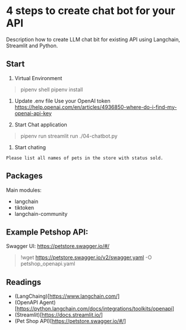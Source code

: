 # 4 steps to create chat bot for your API

Description how to create LLM chat bit for existing API using Langchain, Streamlit and Python.

## Start

1. Virtual Environment

> pipenv shell
> pipenv install

1. Update .env file
Use your OpenAI token
https://help.openai.com/en/articles/4936850-where-do-i-find-my-openai-api-key

1. Start Chat application

> pipenv run streamlit run ./04-chatbot.py

1. Start chating

`Please list all names of pets in the store with status sold.`

## Packages

Main modules:
* langchain 
* tiktoken 
* langchain-community

## Example Petshop API:

Swagger UI: https://petstore.swagger.io/#/
> !wget https://petstore.swagger.io/v2/swagger.yaml -O petshop_openapi.yaml

## Readings

* (LangChaing)[https://www.langchain.com/]
* (OpenAPI Agent)[https://python.langchain.com/docs/integrations/toolkits/openapi]
* (Streamlit)[https://docs.streamlit.io/]
* (Pet Shop API)[https://petstore.swagger.io/#/]
